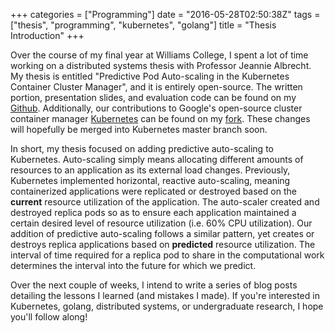 +++
categories = ["Programming"]
date = "2016-05-28T02:50:38Z"
tags = ["thesis", "programming", "kubernetes", "golang"]
title = "Thesis Introduction"
+++

Over the course of my final year at Williams College, I spent a lot of time
working on a distributed systems thesis with Professor Jeannie Albrecht. My
thesis is entitled "Predictive Pod Auto-scaling in the Kubernetes Container
Cluster Manager", and it is entirely open-source. The written portion,
presentation slides, and evaluation code can be found on my
[Github](https://github.com/mattjmcnaughton/thesis). Additionally, our
contributions to Google's open-source cluster container manager
[Kubernetes](http://kubernetes.io/) can be found on my
[fork](https://github.com/mattjmcnaughton/kubernetes/tree/add-predictive-autoscaling).
These changes will hopefully be merged into Kubernetes master branch soon.

In short, my thesis focused on adding predictive auto-scaling to Kubernetes.
Auto-scaling simply means allocating different amounts of resources to an
application as its external load changes. Previously, Kubernetes implemented
horizontal, reactive auto-scaling, meaning containerized applications were
replicated or destroyed based on the **current** resource utilization of the
application. The auto-scaler created and destroyed replica pods so as to ensure
each application maintained a certain desired level of resource utilization
(i.e. 60% CPU utilization). Our addition of predictive auto-scaling follows a
similar pattern, yet creates or destroys replica applications based on
**predicted** resource utilization. The interval of time required for a replica
pod to share in the computational work determines the interval into the
future for which we predict.

Over the next couple of weeks, I intend to write a series of blog posts
detailing the lessons I learned (and mistakes I made). If you're interested in
Kubernetes, golang, distributed systems, or undergraduate research, I hope
you'll follow along!
